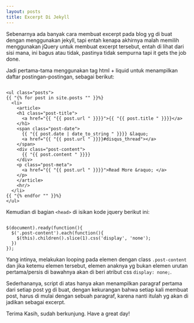 ```yaml
---
layout: posts
title: Excerpt Di Jekyll
---
```


Sebenarnya ada banyak cara membuat excerpt pada blog yg di buat dengan menggunakan jekyll, tapi entah kenapa akhirnya malah memilih menggunakan jQuery untuk membuat excerpt tersebut, entah di lihat dari sisi mana, ini bagus atau tidak, pastinya tidak sempurna tapi it gets the job done.

Jadi pertama-tama menggunakan tag html + liquid untuk menampilkan daftar postingan-postingan, sebagai berikut:

<pre><code class="html"> 
&lt;ul class=&quot;posts&quot;&gt;
{{ "{% for post in site.posts "" }}%}
  &lt;li&gt;
    &lt;article&gt;
    &lt;h1 class=&quot;post-title&quot;&gt;
      &lt;a href=&quot;{{ "{{ post.url " }}}}&quot;&gt;{{ "{{ post.title " }}}}&lt;/a&gt;
    &lt;/h1&gt;
    &lt;span class=&quot;post-date&quot;&gt;
      {{ "{{ post.date | date_to_string " }}}} &amp;laquo; 
      &lt;a href=&quot;{{ "{{ post.url " }}}}#disqus_thread&quot;&gt;&lt;/a&gt;
    &lt;/span&gt;
    &lt;div class=&quot;post-content&quot;&gt;
      {{ "{{ post.content " }}}}
    &lt;/div&gt;
    &lt;p class=&quot;post-meta&quot;&gt;
      &lt;a href=&quot;{{ "{{ post.url " }}}}&quot;&gt;Read More &amp;raquo; &lt;/a&gt;
    &lt;/p&gt;
    &lt;/article&gt;
    &lt;hr/&gt;
  &lt;/li&gt;  
{{ "{% endfor "" }}%}
&lt;/ul&gt;
</code></pre>


Kemudian di bagian `<head>` di isikan kode jquery berikut ini:

<pre><code class="javascript">
$(document).ready(function(){
  $('.post-content').each(function(){
    $(this).children().slice(1).css('display', 'none');
  })
});
</code></pre>

Yang intinya, melakukan looping pada elemen dengan class `.post-content` dan jika ketemu elemen tersebut, elemen anaknya yg bukan elemen urutan pertama/persis di bawahnya akan di beri atribut css `display: none;`. 

Sederhananya, script di atas hanya akan menampilkan paragraf pertama dari setiap post yg di buat, dengan kekurangan bahwa setiap kali membuat post, harus di mulai dengan sebuah paragraf, karena nanti itulah yg akan di jadikan sebagai excerpt. 

Terima Kasih, sudah berkunjung.
Have a great day!